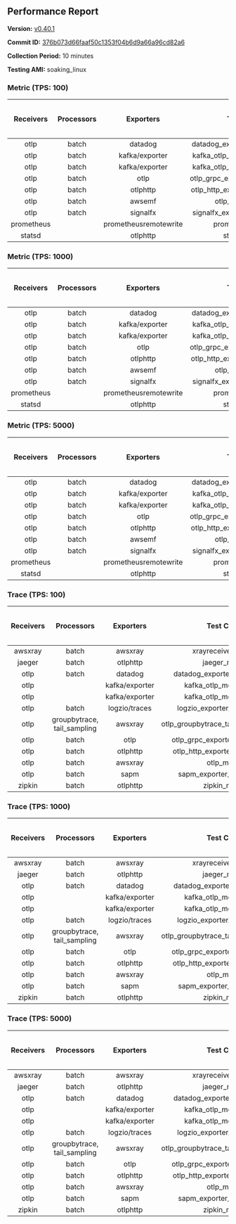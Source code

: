## Performance Report

**Version:** [v0.40.1](https://github.com/aws-observability/aws-otel-collector/releases/tag/v0.40.1)

**Commit ID:** [376b073d66faaf50c1353f04b6d9a66a96cd82a6](https://github.com/aws-observability/aws-otel-collector/commit/376b073d66faaf50c1353f04b6d9a66a96cd82a6)

**Collection Period:** 10 minutes

**Testing AMI:** soaking_linux


### Metric (TPS: 100)
| Receivers | Processors | Exporters | Test Case | Data Type | Instance Type | Avg CPU Usage (Percent) | Avg Memory Usage (Megabytes) | Max CPU Usage (Percent) | Max Memory Usage (Megabytes) |
|:---------:|:----------:|:---------:|:---------:|:---------:|:-------------:|:-----------------------:|:----------------------------:|:-----------------------:|:----------------------------:|
| otlp | batch | datadog | datadog_exporter_metric_mock | otlp | m5.2xlarge | 0.49 | 102.10 | 1.30 | 103.94 |
| otlp | batch | kafka/exporter | kafka_otlp_metric_mock_2_8_1 | otlp | m5.2xlarge | 0.18 | 102.31 | 0.30 | 104.64 |
| otlp | batch | kafka/exporter | kafka_otlp_metric_mock_3_2_0 | otlp | m5.2xlarge | 0.19 | 102.87 | 0.30 | 104.00 |
| otlp | batch | otlp | otlp_grpc_exporter_metric_mock | otlp | m5.2xlarge | 0.17 | 94.72 | 0.30 | 97.10 |
| otlp | batch | otlphttp | otlp_http_exporter_metric_mock | otlp | m5.2xlarge | 0.21 | 103.81 | 0.30 | 107.41 |
| otlp | batch | awsemf | otlp_metric_mock | otlp | m5.2xlarge | 0.40 | 99.48 | 0.50 | 100.26 |
| otlp | batch | signalfx | signalfx_exporter_metric_mock | otlp | m5.2xlarge | 0.25 | 102.29 | 0.50 | 104.54 |
| prometheus |  | prometheusremotewrite | prometheus_mock | prometheus | m5.2xlarge | 0.08 | 101.73 | 0.30 | 103.46 |
| statsd |  | otlphttp | statsd_mock | statsd | m5.2xlarge | 0.01 | 81.51 | 0.10 | 82.33 |

### Metric (TPS: 1000)
| Receivers | Processors | Exporters | Test Case | Data Type | Instance Type | Avg CPU Usage (Percent) | Avg Memory Usage (Megabytes) | Max CPU Usage (Percent) | Max Memory Usage (Megabytes) |
|:---------:|:----------:|:---------:|:---------:|:---------:|:-------------:|:-----------------------:|:----------------------------:|:-----------------------:|:----------------------------:|
| otlp | batch | datadog | datadog_exporter_metric_mock | otlp | m5.2xlarge | 2.16 | 105.05 | 3.10 | 107.40 |
| otlp | batch | kafka/exporter | kafka_otlp_metric_mock_2_8_1 | otlp | m5.2xlarge | 3.20 | 110.76 | 11.40 | 123.20 |
| otlp | batch | kafka/exporter | kafka_otlp_metric_mock_3_2_0 | otlp | m5.2xlarge | 0.52 | 104.01 | 0.70 | 104.73 |
| otlp | batch | otlp | otlp_grpc_exporter_metric_mock | otlp | m5.2xlarge | 0.43 | 96.91 | 0.60 | 97.72 |
| otlp | batch | otlphttp | otlp_http_exporter_metric_mock | otlp | m5.2xlarge | 0.56 | 106.28 | 0.70 | 108.89 |
| otlp | batch | awsemf | otlp_metric_mock | otlp | m5.2xlarge | 1.73 | 102.70 | 1.90 | 104.21 |
| otlp | batch | signalfx | signalfx_exporter_metric_mock | otlp | m5.2xlarge | 0.83 | 107.61 | 1.00 | 110.03 |
| prometheus |  | prometheusremotewrite | prometheus_mock | prometheus | m5.2xlarge | 0.72 | 122.41 | 1.50 | 129.66 |
| statsd |  | otlphttp | statsd_mock | statsd | m5.2xlarge | 0.01 | 81.74 | 0.10 | 82.35 |

### Metric (TPS: 5000)
| Receivers | Processors | Exporters | Test Case | Data Type | Instance Type | Avg CPU Usage (Percent) | Avg Memory Usage (Megabytes) | Max CPU Usage (Percent) | Max Memory Usage (Megabytes) |
|:---------:|:----------:|:---------:|:---------:|:---------:|:-------------:|:-----------------------:|:----------------------------:|:-----------------------:|:----------------------------:|
| otlp | batch | datadog | datadog_exporter_metric_mock | otlp | m5.2xlarge | 10.21 | 124.80 | 10.80 | 130.12 |
| otlp | batch | kafka/exporter | kafka_otlp_metric_mock_2_8_1 | otlp | m5.2xlarge | 8.80 | 119.67 | 11.00 | 125.27 |
| otlp | batch | kafka/exporter | kafka_otlp_metric_mock_3_2_0 | otlp | m5.2xlarge | 12.42 | 119.60 | 13.10 | 122.86 |
| otlp | batch | otlp | otlp_grpc_exporter_metric_mock | otlp | m5.2xlarge | 1.47 | 101.75 | 1.70 | 103.39 |
| otlp | batch | otlphttp | otlp_http_exporter_metric_mock | otlp | m5.2xlarge | 2.00 | 107.78 | 2.20 | 111.21 |
| otlp | batch | awsemf | otlp_metric_mock | otlp | m5.2xlarge | 8.27 | 115.15 | 8.70 | 117.73 |
| otlp | batch | signalfx | signalfx_exporter_metric_mock | otlp | m5.2xlarge | 3.84 | 107.99 | 4.10 | 111.63 |
| prometheus |  | prometheusremotewrite | prometheus_mock | prometheus | m5.2xlarge | 4.71 | 241.95 | 8.50 | 263.25 |
| statsd |  | otlphttp | statsd_mock | statsd | m5.2xlarge | 0.01 | 82.66 | 0.10 | 83.84 |

### Trace (TPS: 100)
| Receivers | Processors | Exporters | Test Case | Data Type | Instance Type | Avg CPU Usage (Percent) | Avg Memory Usage (Megabytes) | Max CPU Usage (Percent) | Max Memory Usage (Megabytes) |
|:---------:|:----------:|:---------:|:---------:|:---------:|:-------------:|:-----------------------:|:----------------------------:|:-----------------------:|:----------------------------:|
| awsxray | batch | awsxray | xrayreceiver_mock | xray | m5.2xlarge | 3.61 | 99.33 | 3.80 | 100.83 |
| jaeger | batch | otlphttp | jaeger_mock | jaeger | m5.2xlarge | 0.04 | 80.63 | 0.20 | 81.74 |
| otlp | batch | datadog | datadog_exporter_trace_mock | otlp | m5.2xlarge | 0.06 | 89.15 | 0.20 | 90.05 |
| otlp |  | kafka/exporter | kafka_otlp_mock_2_8_1 | otlp | m5.2xlarge | 0.07 | 88.32 | 0.20 | 90.23 |
| otlp |  | kafka/exporter | kafka_otlp_mock_3_2_0 | otlp | m5.2xlarge | 0.17 | 89.81 | 0.30 | 90.78 |
| otlp | batch | logzio/traces | logzio_exporter_trace_mock | otlp | m5.2xlarge | 0.04 | 83.72 | 0.20 | 84.99 |
| otlp | groupbytrace, tail_sampling | awsxray | otlp_groupbytrace_tailsampling_mock | otlp | m5.2xlarge | 0.03 | 85.71 | 0.10 | 86.57 |
| otlp | batch | otlp | otlp_grpc_exporter_trace_mock | otlp | m5.2xlarge | 0.04 | 82.19 | 0.20 | 82.65 |
| otlp | batch | otlphttp | otlp_http_exporter_trace_mock | otlp | m5.2xlarge | 0.04 | 83.21 | 0.10 | 84.58 |
| otlp | batch | awsxray | otlp_mock | otlp | m5.2xlarge | 0.04 | 82.62 | 0.20 | 83.64 |
| otlp | batch | sapm | sapm_exporter_trace_mock | otlp | m5.2xlarge | 0.04 | 83.47 | 0.20 | 84.75 |
| zipkin | batch | otlphttp | zipkin_mock | zipkin | m5.2xlarge | 0.03 | 83.53 | 0.20 | 84.39 |

### Trace (TPS: 1000)
| Receivers | Processors | Exporters | Test Case | Data Type | Instance Type | Avg CPU Usage (Percent) | Avg Memory Usage (Megabytes) | Max CPU Usage (Percent) | Max Memory Usage (Megabytes) |
|:---------:|:----------:|:---------:|:---------:|:---------:|:-------------:|:-----------------------:|:----------------------------:|:-----------------------:|:----------------------------:|
| awsxray | batch | awsxray | xrayreceiver_mock | xray | m5.2xlarge | 18.75 | 102.72 | 19.30 | 105.00 |
| jaeger | batch | otlphttp | jaeger_mock | jaeger | m5.2xlarge | 0.03 | 84.09 | 0.20 | 85.76 |
| otlp | batch | datadog | datadog_exporter_trace_mock | otlp | m5.2xlarge | 0.05 | 85.82 | 0.20 | 86.37 |
| otlp |  | kafka/exporter | kafka_otlp_mock_2_8_1 | otlp | m5.2xlarge | 0.05 | 88.79 | 0.20 | 90.73 |
| otlp |  | kafka/exporter | kafka_otlp_mock_3_2_0 | otlp | m5.2xlarge | 0.06 | 87.56 | 0.20 | 89.77 |
| otlp | batch | logzio/traces | logzio_exporter_trace_mock | otlp | m5.2xlarge | 0.04 | 82.95 | 0.10 | 83.75 |
| otlp | groupbytrace, tail_sampling | awsxray | otlp_groupbytrace_tailsampling_mock | otlp | m5.2xlarge | 0.03 | 84.90 | 0.10 | 86.34 |
| otlp | batch | otlp | otlp_grpc_exporter_trace_mock | otlp | m5.2xlarge | 0.04 | 82.33 | 0.20 | 83.75 |
| otlp | batch | otlphttp | otlp_http_exporter_trace_mock | otlp | m5.2xlarge | 0.04 | 83.43 | 0.20 | 84.22 |
| otlp | batch | awsxray | otlp_mock | otlp | m5.2xlarge | 0.03 | 82.50 | 0.20 | 83.17 |
| otlp | batch | sapm | sapm_exporter_trace_mock | otlp | m5.2xlarge | 0.04 | 84.64 | 0.20 | 85.62 |
| zipkin | batch | otlphttp | zipkin_mock | zipkin | m5.2xlarge | 0.04 | 81.63 | 0.10 | 82.29 |

### Trace (TPS: 5000)
| Receivers | Processors | Exporters | Test Case | Data Type | Instance Type | Avg CPU Usage (Percent) | Avg Memory Usage (Megabytes) | Max CPU Usage (Percent) | Max Memory Usage (Megabytes) |
|:---------:|:----------:|:---------:|:---------:|:---------:|:-------------:|:-----------------------:|:----------------------------:|:-----------------------:|:----------------------------:|
| awsxray | batch | awsxray | xrayreceiver_mock | xray | m5.2xlarge | 26.51 | 115.73 | 27.60 | 120.12 |
| jaeger | batch | otlphttp | jaeger_mock | jaeger | m5.2xlarge | 0.04 | 83.01 | 0.10 | 83.76 |
| otlp | batch | datadog | datadog_exporter_trace_mock | otlp | m5.2xlarge | 0.06 | 87.31 | 0.20 | 88.20 |
| otlp |  | kafka/exporter | kafka_otlp_mock_2_8_1 | otlp | m5.2xlarge | 0.19 | 90.89 | 0.30 | 92.18 |
| otlp |  | kafka/exporter | kafka_otlp_mock_3_2_0 | otlp | m5.2xlarge | 0.07 | 86.87 | 0.20 | 88.57 |
| otlp | batch | logzio/traces | logzio_exporter_trace_mock | otlp | m5.2xlarge | 0.04 | 82.90 | 0.10 | 84.00 |
| otlp | groupbytrace, tail_sampling | awsxray | otlp_groupbytrace_tailsampling_mock | otlp | m5.2xlarge | 0.03 | 84.53 | 0.20 | 86.15 |
| otlp | batch | otlp | otlp_grpc_exporter_trace_mock | otlp | m5.2xlarge | 0.03 | 83.70 | 0.20 | 84.46 |
| otlp | batch | otlphttp | otlp_http_exporter_trace_mock | otlp | m5.2xlarge | 0.04 | 83.50 | 0.20 | 83.99 |
| otlp | batch | awsxray | otlp_mock | otlp | m5.2xlarge | 0.04 | 82.30 | 0.10 | 83.10 |
| otlp | batch | sapm | sapm_exporter_trace_mock | otlp | m5.2xlarge | 0.04 | 82.43 | 0.20 | 83.32 |
| zipkin | batch | otlphttp | zipkin_mock | zipkin | m5.2xlarge | 0.03 | 82.92 | 0.10 | 84.60 |
